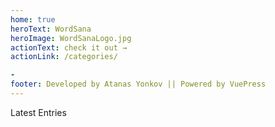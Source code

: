 ```yaml
---
home: true
heroText: WordSana
heroImage: WordSanaLogo.jpg
actionText: check it out →
actionLink: /categories/

- 
footer: Developed by Atanas Yonkov || Powered by VuePress
---
```

Latest Entries
<LatestPosts />

